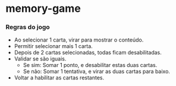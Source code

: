 # memory-game

### Regras do jogo
- Ao selecionar 1 carta, virar para mostrar o conteúdo.
- Permitir selecionar mais 1 carta.
- Depois de 2 cartas selecionadas, todas ficam desabilitadas.
- Validar se são iguais.
  - Se sim: Somar 1 ponto, e desabilitar estas duas cartas.
  - Se não: Somar 1 tentativa, e virar as duas cartas para baixo.
- Voltar a habilitar as cartas restantes.